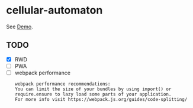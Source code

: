 # cellular-automaton

See [Demo](https://l1ck0h.github.io/cellular-automaton/).

## TODO

- [x] RWD
- [ ] PWA
- [ ] webpack performance
    ```
    webpack performance recommendations:
    You can limit the size of your bundles by using import() or require.ensure to lazy load some parts of your application.
    For more info visit https://webpack.js.org/guides/code-splitting/
    ```
